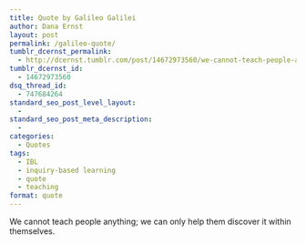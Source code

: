 ```yaml
---
title: Quote by Galileo Galilei
author: Dana Ernst
layout: post
permalink: /galileo-quote/
tumblr_dcernst_permalink:
  - http://dcernst.tumblr.com/post/14672973560/we-cannot-teach-people-anything-we-can-only-help
tumblr_dcernst_id:
  - 14672973560
dsq_thread_id:
  - 747684264
standard_seo_post_level_layout:
  - 
standard_seo_post_meta_description:
  - 
categories:
  - Quotes
tags:
  - IBL
  - inquiry-based learning
  - quote
  - teaching
format: quote
---
```

<div class="kcite-section" kcite-section-id="79">
  <p>
    We cannot teach people anything; we can only help them discover it within themselves.
  </p>
  
  <!-- kcite active, but no citations found -->
</div>

<!-- kcite-section 79 -->